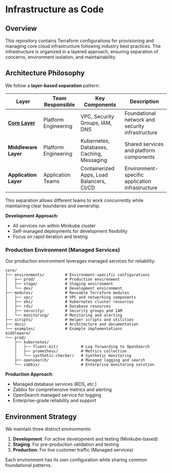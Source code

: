 # Infrastructure as Code
## Overview

This repository contains Terraform configurations for provisioning and managing core cloud infrastructure following industry best practices. The infrastructure is organized in a layered approach, ensuring separation of concerns, environment isolation, and maintainability.

## Architecture Philosophy

We follow a **layer-based separation** pattern:

| Layer                                                                                  | Team Responsible | Key Components | Description |
|----------------------------------------------------------------------------------------|------------------|----------------|-------------|
| [**Core Layer**](https://github.com/andresr27/devops_kubernetes_sample/tree/main/core) | Platform Engineering | VPC, Security Groups, IAM, DNS | Foundational network and security infrastructure |
| **Middleware Layer**                                                                   | Platform Engineering | Kubernetes, Databases, Caching, Messaging | Shared services and platform components |
| **Application Layer**                                                                  | Application Teams | Containerized Apps, Load Balancers, CI/CD | Environment-specific application infrastructure |

This separation allows different teams to work concurrently while maintaining clear boundaries and ownership.


**Development Approach**:
- All services run within Minikube cluster
- Self-managed deployments for development flexibility
- Focus on rapid iteration and testing

### Production Environment (Managed Services)
Our production environment leverages managed services for reliability:

```
core/
├── environments/         # Environment-specific configurations
│   ├── prod/             # Production environment
│   ├── stage/            # Staging environment
│   └── dev/              # Development environment
├── modules/              # Reusable Terraform modules
│   ├── vpc/              # VPC and networking components
│   ├── eks/              # Kubernetes cluster resources
│   ├── rds/              # Database resources
│   ├── security/         # Security groups and IAM
│   └── monitoring/       # Monitoring and alerting
├── scripts/              # Helper scripts and utilities
├── docs/                 # Architecture and documentation
└── examples/             # Example implementations
middleware/
└── prod/
    ├── kubernetes/
    │   ├── fluent-bit/          # Log forwarding to OpenSearch
    │   ├── prometheus/          # Metrics collection
    │   └── synthetic-checker/   # Synthetic monitoring
    ├── opensearch/              # Managed logging and search
    └── zabbix/                  # Enterprise monitoring solution
```

**Production Approach**:
- Managed database services (RDS, etc.)
- Zabbix for comprehensive metrics and alerting
- OpenSearch managed service for logging
- Enterprise-grade reliability and support

## Environment Strategy

We maintain three distinct environments:

1. **Development**: For active development and testing (Minikube-based)
2. **Staging**: For pre-production validation and testing
3. **Production**: For live customer traffic (Managed services)

Each environment has its own configuration while sharing common foundational patterns.
